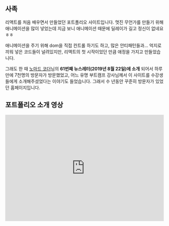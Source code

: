 ## 사족

리액트를 처음 배우면서 만들었던 포트폴리오 사이트입니다. 멋진 무언가를 만들기 위해 애니메이션을 많이 넣었는데 지금 보니 애니메이션 때문에 딜레이가 길고 정신이 없네요 ㅎㅎ

애니메이션을 주기 위해 dom을 직접 컨트롤 하기도 하고, 많은 안티패턴들과... 억지로 끼워 넣은 코드들이 널려있지만, 리액트의 첫 시작이었던 만큼 애정을 가지고 만들었습니다.

그래도 한 때 [노마드 코더](https://namu.wiki/w/%EB%85%B8%EB%A7%88%EB%93%9C%20%EC%BD%94%EB%8D%94)님의 **61번째 뉴스레터(2019년 8월 22일)에 소개** 되어서 하루만에 7천명의 방문자가 방문했었고, 어느 유명 부트캠프 강사님께서 이 사이트를 수강생들에게 소개해주셨었다는 이야기도 들었습니다. 그래서 수 년동안 꾸준히 방문자가 있었던 홈페이지입니다.

## 포트폴리오 소개 영상

<iframe width="100%" height="338" src="https://www.youtube.com/embed/ct5INVUnWMc?si=iYPkHTt_7h-6lvUA&amp;controls=0" title="YouTube video player" frameborder="0" allow="accelerometer; autoplay; clipboard-write; encrypted-media; gyroscope; picture-in-picture; web-share" allowfullscreen></iframe>